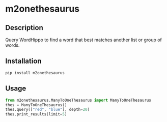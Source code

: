 # m2onethesaurus
## Description
Query WordHippo to find a word that best matches another list or group of words.
## Installation
```
pip install m2onethesaurus
```
## Usage
```py
from m2onethesaurus.ManyToOneThesaurus import ManyToOneThesaurus
thes = ManyToOneThesaurus()
thes.query(["red", "blue"], depth=20)
thes.print_results(limit=5)
```
